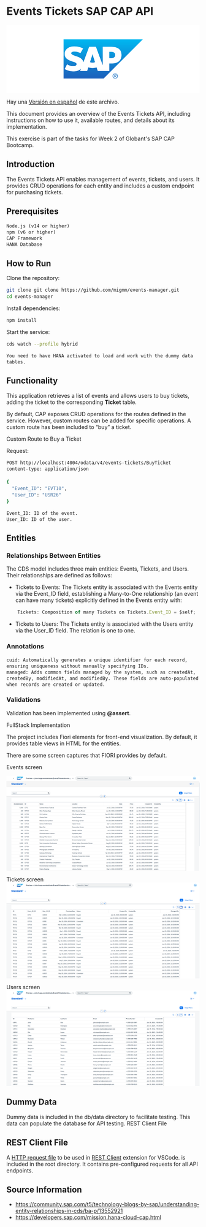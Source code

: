 # Events Tickets SAP CAP API

<img align="center" src="assets/sap-logo.png" alt="Sap logo"/>

Hay una [Versión en español](README_es.md) de este archivo.

This document provides an overview of the Events Tickets API, including instructions on how to use it, available routes, and details about its implementation. 

This exercise is part of the tasks for Week 2 of Globant's SAP CAP Bootcamp.

## Introduction

The Events Tickets API enables management of events, tickets, and users. It provides CRUD operations for each entity and includes a custom endpoint for purchasing tickets.

## Prerequisites

    Node.js (v14 or higher)
    npm (v6 or higher)
    CAP Framework
    HANA Database

## How to Run

Clone the repository:

```sh
git clone git clone https://github.com/migmm/events-manager.git
cd events-manager
```

Install dependencies:

```sh
npm install
```

Start the service:

```sh
cds watch --profile hybrid
```

    You need to have HANA activated to load and work with the dummy data tables.

## Functionality

This application retrieves a list of events and allows users to buy tickets, adding the ticket to the corresponding **Ticket** table.

By default, CAP exposes CRUD operations for the routes defined in the service. However, custom routes can be added for specific operations. A custom route has been included to “buy” a ticket.

Custom Route to Buy a Ticket

Request:

```sh
POST http://localhost:4004/odata/v4/events-tickets/BuyTicket
content-type: application/json

{
  "Event_ID": "EVT10",
  "User_ID": "USR26"
}
```

    Event_ID: ID of the event.
    User_ID: ID of the user.

## Entities

### Relationships Between Entities

The CDS model includes three main entities: Events, Tickets, and Users. Their relationships are defined as follows:

- Tickets to Events: The Tickets entity is associated with the Events entity via the Event_ID field, establishing a Many-to-One relationship (an event can have many tickets) explicitly defined in the Events entity with:

```javascript
    Tickets: Composition of many Tickets on Tickets.Event_ID = $self;
```

- Tickets to Users: The Tickets entity is associated with the Users entity via the User_ID field. The relation is one to one.


### Annotations

    cuid: Automatically generates a unique identifier for each record, ensuring uniqueness without manually specifying IDs.
    managed: Adds common fields managed by the system, such as createdAt, createdBy, modifiedAt, and modifiedBy. These fields are auto-populated when records are created or updated.

### Validations

Validation has been implemented using **@assert**.

FullStack Implementation

The project includes Fiori elements for front-end visualization. By default, it provides table views in HTML for the entities.

There are some screen captures that FIORI provides by default.

Events screen

<img align="center" src="assets/events-screen.png" alt="Events screen"/>

Tickets screen
<img align="center" src="assets/tickets-screen.png" alt="Tickets screen"/>

Users screen
<img align="center" src="assets/users-screen.png" alt="Users screen"/>

## Dummy Data

Dummy data is included in the db/data directory to facilitate testing. This data can populate the database for API testing.
REST Client File

## REST Client File

A [HTTP request file](rest-client.http) to be used in [REST Client](https://marketplace.visualstudio.com/items?itemName=humao.rest-client) extension for VSCode. is included in the root directory. It contains pre-configured requests for all API endpoints.

## Source Information

- https://community.sap.com/t5/technology-blogs-by-sap/understanding-entity-relationships-in-cds/ba-p/13552921
- https://developers.sap.com/mission.hana-cloud-cap.html